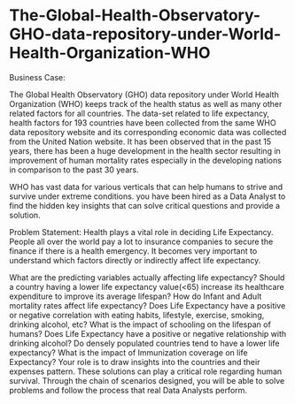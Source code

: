 # The-Global-Health-Observatory-GHO-data-repository-under-World-Health-Organization-WHO

Business Case: 

The Global Health Observatory (GHO) data repository under World Health Organization (WHO) keeps track of the health status as well as many other related factors for all countries. The data-set related to life expectancy, health factors for 193 countries have been collected from the same WHO data repository website and its corresponding economic data was collected from the United Nation website.  It has been observed that in the past 15 years, there has been a huge development in the health sector resulting in improvement of human mortality rates especially in the developing nations in comparison to the past 30 years. 

WHO has vast data for various verticals that can help humans to strive and survive under extreme conditions. you have been hired as a Data Analyst to find the hidden key insights that can solve critical questions and provide a solution.

Problem Statement: 
Health plays a vital role in deciding Life Expectancy. People all over the world pay a lot to insurance companies to secure the finance if there is a health emergency.  It becomes very important to understand which factors directly or indirectly affect life expectancy.

What are the predicting variables actually affecting life expectancy?
Should a country having a lower life expectancy value(<65) increase its healthcare expenditure to improve its average lifespan?
How do Infant and Adult mortality rates affect life expectancy?
Does Life Expectancy have a positive or negative correlation with eating habits, lifestyle, exercise, smoking, drinking alcohol, etc?
What is the impact of schooling on the lifespan of humans?
Does Life Expectancy have a positive or negative relationship with drinking alcohol?
Do densely populated countries tend to have a lower life expectancy?
What is the impact of Immunization coverage on life Expectancy?
Your role is to draw insights into the countries and their expenses pattern.  These solutions can play a critical role regarding human survival. Through the chain of scenarios designed, you will be able to solve problems and follow the process that real Data Analysts perform. 
